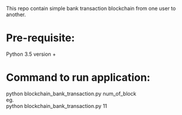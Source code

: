 This repo contain simple bank transaction blockchain from one user to another.
# Pre-requisite:
Python 3.5 version +

# Command to run application:
python blockchain_bank_transaction.py num_of_block    
eg.   
python blockchain_bank_transaction.py 11    


